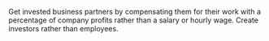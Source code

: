 Get invested business partners by compensating them for their work with a percentage of company profits rather than a salary or hourly wage. Create investors rather than employees.
